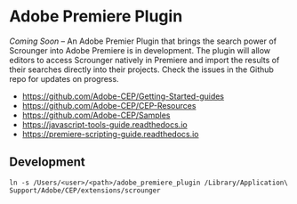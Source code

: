 # Adobe Premiere Plugin

_Coming Soon_ – An Adobe Premier Plugin that brings the search power of
Scrounger into Adobe Premiere is in development. The plugin will allow editors
to access Scrounger natively in Premiere and import the results of their
searches directly into their projects. Check the issues in the Github repo for
updates on progress.

- https://github.com/Adobe-CEP/Getting-Started-guides
- https://github.com/Adobe-CEP/CEP-Resources
- https://github.com/Adobe-CEP/Samples
- https://javascript-tools-guide.readthedocs.io
- https://premiere-scripting-guide.readthedocs.io

## Development

```
ln -s /Users/<user>/<path>/adobe_premiere_plugin /Library/Application\ Support/Adobe/CEP/extensions/scrounger
```
